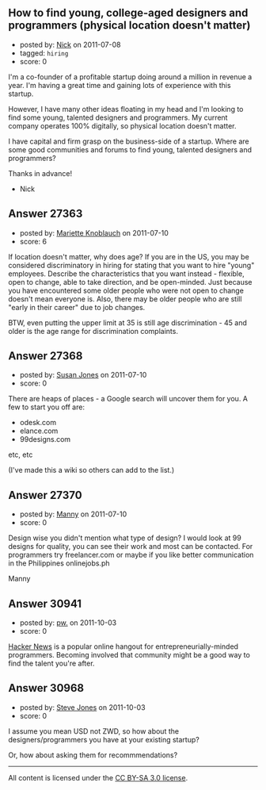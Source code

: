 ## How to find young, college-aged designers and programmers (physical location doesn't matter)

- posted by: [Nick](https://stackexchange.com/users/-1/11858-nick) on 2011-07-08
- tagged: `hiring`
- score: 0

I'm a co-founder of a profitable startup doing around a million in revenue a year. I'm having a great time and gaining lots of experience with this startup. 

However, I have many other ideas floating in my head and I'm looking to find some young, talented designers and programmers. My current company operates 100% digitally, so physical location doesn't matter.

I have capital and firm grasp on the business-side of a startup. Where are some good communities and forums to find young, talented designers and programmers?

Thanks in advance!

- Nick


## Answer 27363

- posted by: [Mariette Knoblauch](https://stackexchange.com/users/-1/11259-mariette-knoblauch) on 2011-07-10
- score: 6

If location doesn't matter, why does age? If you are in the US, you may be considered discriminatory in hiring for stating that you want to hire "young" employees. Describe the characteristics that you want instead  - flexible, open to change, able to take direction, and be open-minded. Just because you have encountered some older people who were not open to change doesn't mean everyone is. Also, there may be older people who are still "early in their career" due to job changes.

BTW, even putting the upper limit at 35 is still age discrimination - 45 and older is the age range for discrimination complaints.


## Answer 27368

- posted by: [Susan Jones](https://stackexchange.com/users/-1/2737-susan-jones) on 2011-07-10
- score: 0

There are heaps of places - a Google search will uncover them for you. A few to start you off are:

 - odesk.com
 - elance.com
 - 99designs.com

etc, etc

(I've made this a wiki so others can add to the list.)


## Answer 27370

- posted by: [Manny](https://stackexchange.com/users/-1/11879-manny) on 2011-07-10
- score: 0

Design wise you didn't mention what type of design? I would look at 99 designs for quality, you can see their work and most can be contacted. For programmers try freelancer.com or maybe if you like better communication in the Philippines onlinejobs.ph

Manny


## Answer 30941

- posted by: [pw.](https://stackexchange.com/users/-1/13642-pw) on 2011-10-03
- score: 0

<p><a href="http://news.ycombinator.com/" rel="nofollow">Hacker News</a> is a popular online hangout for entrepreneurially-minded programmers. Becoming involved that community might be a good way to find the talent you're after.</p>



## Answer 30968

- posted by: [Steve Jones](https://stackexchange.com/users/-1/12985-steve-jones) on 2011-10-03
- score: 0

I assume you mean USD not ZWD, so how about the designers/programmers you have at your existing startup?

Or, how about asking them for recommmendations?



---

All content is licensed under the [CC BY-SA 3.0 license](https://creativecommons.org/licenses/by-sa/3.0/).
